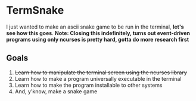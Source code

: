 # TermSnake

I just wanted to make an ascii snake game to be run in the terminal, **let's see how this goes**.
**Note: Closing this indefinitely, turns out event-driven programs using only ncurses is pretty hard, gotta do more research first**

## Goals

1. ~~Learn how to manipulate the terminal screen using the ncurses library~~
2. Learn how to make a program universally executable in the terminal
3. Learn how to make the program installable to other systems
4. And, y'know, make a snake game
